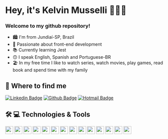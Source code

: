 # Hey, it's Kelvin Musselli 🧑🏻‍💻

<div align="center">

<h3 align=left> Welcome to my github repository! </h3>
 <ul align="left">
  <li> 🏙 I'm from Jundiaí-SP, Brazil </li>
  <li> 💜 Passionate about front-end development </li>
  <li> 📚 Currently learning Jest </li>
  <li> 🙃 I speak English, Spanish and Portuguese-BR </li>
  <li> 🏖 In my free time I like to watch series, watch movies, play games, read book and spend time with my family  </li>
 </ul>

</div>

## 🤩 Where to find me
 
[![Linkedin Badge](https://img.shields.io/badge/-linkedin-blue?style=flat-square&logo=Linkedin&logoColor=white&link=https://www.linkedin.com/in/tatimoraes/)](https://www.linkedin.com/in/tatimoraes/)
[![Github Badge](https://img.shields.io/badge/-github-000?style=flat-square&logo=Github&logoColor=white&link=https://github.com/tatimoraes)](https://github.com/tatimoraes)
[![Hotmail Badge](https://img.shields.io/badge/-Hotmail-0078D4?style=flat-square&logo=microsoft-outlook&logoColor=white&link=mailto:tatiane_213@hotmail.com)](mailto:tatiane_213@hotmail.com)

## 🛠 💻 Technologies & Tools

<p>
<img src="https://img.shields.io/badge/HTML5-E34F26?style=for-the-badge&logo=html5&logoColor=white" height="25">

<img src="https://img.shields.io/badge/CSS3-1572B6?style=for-the-badge&logo=css3&logoColor=white" height="25">

<img src="https://img.shields.io/badge/Sass-CC6699?style=for-the-badge&logo=sass&logoColor=white" height="25">

<img src="https://img.shields.io/badge/styled--components-DB7093?style=for-the-badge&logo=styled-components&logoColor=white" height="25">

<img src="https://img.shields.io/badge/javascript-%23F7DF1E.svg?&style=for-the-badge&logo=javascript&logoColor=black" height="25"/>

<img src="https://img.shields.io/badge/react%20-%2320232a.svg?&style=for-the-badge&logo=react&logoColor=%2361DAFB" height="25"/>

<img src="https://img.shields.io/badge/Redux-593D88?style=for-the-badge&logo=redux&logoColor=white" height="25">

<img src="https://img.shields.io/badge/React_Router-CA4245?style=for-the-badge&logo=react-router&logoColor=white" height="25">

<img src="https://img.shields.io/badge/typescript%20-%23007ACC.svg?&style=for-the-badge&logo=typescript&logoColor=white" height="25"/>

<img src="https://img.shields.io/badge/-npm-CB3837?style=flat-square&logo=npm" height="25"/>

<img src="https://img.shields.io/badge/-GitHub-181717?style=flat-square&logo=github" height="25"/>

<img src="https://img.shields.io/badge/GitLab-330F63?style=for-the-badge&logo=gitlab&logoColor=white" height="25"/>

<img src="https://img.shields.io/badge/Bitbucket-330F63?style=for-the-badge&logo=bitbucket&logoColor=white" height="25"/>

<img src="https://img.shields.io/badge/Shell_Script-121011?style=for-the-badge&logo=gnu-bash&logoColor=white" height="25">


</p>


